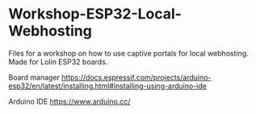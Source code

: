 # Workshop-ESP32-Local-Webhosting

Files for a workshop on how to use captive portals for local webhosting.
Made for Lolin ESP32 boards.

Board manager
https://docs.espressif.com/projects/arduino-esp32/en/latest/installing.html#installing-using-arduino-ide

Arduino IDE
https://www.arduino.cc/
